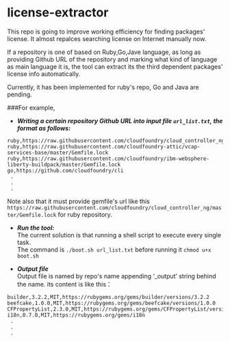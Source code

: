 # license-extractor

This repo is going to improve working efficiency for finding packages' license. It almost repalces searching license on Internet manually now.

If a repository is one of based on Ruby,Go,Jave language, as long as providing Github URL of the repository and marking what kind of language as main language it is, the tool can extract its the third dependent packages' license info automatically.

Currently, it has been implemented for ruby's repo, Go and Java are pending.

###For example,

- ***Writing a certain repository Github URL into input file `url_list.txt`, the format as follows:***    
```
ruby,https://raw.githubusercontent.com/cloudfoundry/cloud_controller_ng/master/Gemfile.lock
ruby,https://raw.githubusercontent.com/cloudfoundry-attic/vcap-services-base/master/Gemfile.lock
ruby,https://raw.githubusercontent.com/cloudfoundry/ibm-websphere-liberty-buildpack/master/Gemfile.lock
go,https://github.com/cloudfoundry/cli
 .
 .
 .
```
Note also that it must provide gemfile's url like this `https://raw.githubusercontent.com/cloudfoundry/cloud_controller_ng/master/Gemfile.lock`  for ruby repository.

- ***Run the tool:***  
The current solution is that running a shell script to execute every single task.  
The command is `./boot.sh url_list.txt` before running it `chmod u+x boot.sh`  

- ***Output file***  
Output file is named by repo's name appending ‘_output’ string behind the name. its content is like this：  
```
builder,3.2.2,MIT,https://rubygems.org/gems/builder/versions/3.2.2
beefcake,1.0.0,MIT,https://rubygems.org/gems/beefcake/versions/1.0.0
CFPropertyList,2.3.0,MIT,https://rubygems.org/gems/CFPropertyList/versions/2.3.0
i18n,0.7.0,MIT,https://rubygems.org/gems/i18n
 .
 .
 .
```
